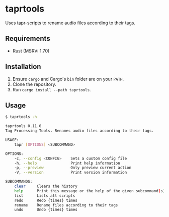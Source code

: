 # taprtools

Uses [tapr](https://github.com/Hellrespawn/tapr)-scripts to rename audio files according to their tags.

## Requirements

- Rust (MSRV: 1.70)

## Installation

1. Ensure `cargo` and Cargo's `bin` folder are on your `PATH`.
1. Clone the repository.
1. Run `cargo install --path taprtools`.

## Usage

```sh
$ taprtools -h

taprtools 0.11.0
Tag Processing Tools. Renames audio files according to their tags.

USAGE:
    tapr [OPTIONS] <SUBCOMMAND>

OPTIONS:
    -c, --config <CONFIG>    Sets a custom config file
    -h, --help               Print help information
    -p, --preview            Only preview current action
    -V, --version            Print version information

SUBCOMMANDS:
    clear     Clears the history
    help      Print this message or the help of the given subcommand(s)
    list      Lists all scripts
    redo      Redo {times} times
    rename    Rename files according to their tags
    undo      Undo {times} times
```
